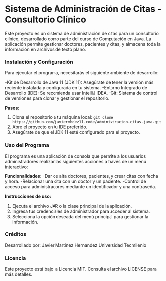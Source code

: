 # Sistema de Administración de Citas - Consultorio Clínico

Este proyecto es un sistema de administración de citas para un consultorio clínico, desarrollado como parte del curso de Computación en Java. La aplicación permite gestionar doctores, pacientes y citas, y almacena toda la información en archivos de texto plano.

### **Instalación y Configuración**

Para ejecutar el programa, necesitarás el siguiente ambiente de desarrollo:

-Kit de Desarrollo de Java 11 (JDK 11): Asegúrate de tener la versión más reciente instalada y configurada en tu sistema.
-Entorno Integrado de Desarrollo (IDE): Se recomienda usar IntelliJ IDEA.
-Git: Sistema de control de versiones para clonar y gestionar el repositorio.

**Pasos:**
1. Clona el repositorio a tu máquina local: `git clone https://github.com/javiermhdez11-code/administracion-citas-java.git`
2. Abre el proyecto en tu IDE preferido.
3. Asegúrate de que el JDK 11 esté configurado para el proyecto.


### **Uso del Programa**

El programa es una aplicación de consola que permite a los usuarios administradores realizar las siguientes acciones a través de un menú interactivo:

**Funcionalidades:**
 -Dar de alta doctores, pacientes, y crear citas con fecha y hora.
 -Relacionar una cita con un doctor y un paciente.
 -Control de acceso para administradores mediante un identificador y una contraseña.

**Instrucciones de uso:**
1. Ejecuta el archivo JAR o la clase principal de la aplicación.
2. Ingresa tus credenciales de administrador para acceder al sistema.
3. Selecciona la opción deseada del menú principal para gestionar la información.

### **Créditos**

Desarrollado por: Javier Martinez Hernandez
Universidad Tecmilenio

### **Licencia**

Este proyecto está bajo la Licencia MIT. Consulta el archivo LICENSE para más detalles.
